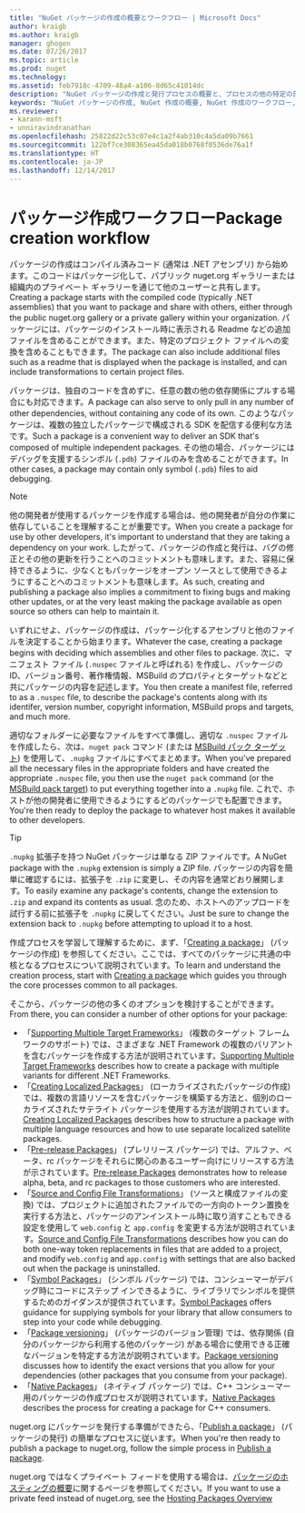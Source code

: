 ```yaml
---
title: "NuGet パッケージの作成の概要とワークフロー | Microsoft Docs"
author: kraigb
ms.author: kraigb
manager: ghogen
ms.date: 07/26/2017
ms.topic: article
ms.prod: nuget
ms.technology: 
ms.assetid: feb7918c-4709-48a4-a106-8d65c41014dc
description: "NuGet パッケージの作成と発行プロセスの概要と、プロセスの他の特定の部分へのリンク。"
keywords: "NuGet パッケージの作成, NuGet 作成の概要, NuGet 作成のワークフロー, パッケージ作成ワークフロー, パッケージ作成の概要。"
ms.reviewer:
- karann-msft
- unniravindranathan
ms.openlocfilehash: 25822d22c53c07e4c1a2f4ab310c4a5da09b7661
ms.sourcegitcommit: 122bf7ce308365ea45da018b0768f0536de76a1f
ms.translationtype: HT
ms.contentlocale: ja-JP
ms.lasthandoff: 12/14/2017
---
```

# <a name="package-creation-workflow"></a><span data-ttu-id="b3f83-104">パッケージ作成ワークフロー</span><span class="sxs-lookup"><span data-stu-id="b3f83-104">Package creation workflow</span></span>

<span data-ttu-id="b3f83-105">パッケージの作成はコンパイル済みコード (通常は .NET アセンブリ) から始めます。このコードはパッケージ化して、パブリック nuget.org ギャラリーまたは組織内のプライベート ギャラリーを通じて他のユーザーと共有します。</span><span class="sxs-lookup"><span data-stu-id="b3f83-105">Creating a package starts with the compiled code (typically .NET assemblies) that you want to package and share with others, either through the public nuget.org gallery or a private gallery within your organization.</span></span> <span data-ttu-id="b3f83-106">パッケージには、パッケージのインストール時に表示される Readme などの追加ファイルを含めることができます。また、特定のプロジェクト ファイルへの変換を含めることもできます。</span><span class="sxs-lookup"><span data-stu-id="b3f83-106">The package can also include additional files such as a readme that is displayed when the package is installed, and can include transformations to certain project files.</span></span>

<span data-ttu-id="b3f83-107">パッケージは、独自のコードを含めずに、任意の数の他の依存関係にプルする場合にも対応できます。</span><span class="sxs-lookup"><span data-stu-id="b3f83-107">A package can also serve to only pull in any number of other dependencies, without containing any code of its own.</span></span> <span data-ttu-id="b3f83-108">このようなパッケージは、複数の独立したパッケージで構成される SDK を配信する便利な方法です。</span><span class="sxs-lookup"><span data-stu-id="b3f83-108">Such a package is a convenient way to deliver an SDK that's composed of multiple independent packages.</span></span> <span data-ttu-id="b3f83-109">その他の場合、パッケージにはデバッグを支援するシンボル (`.pdb`) ファイルのみを含めることができます。</span><span class="sxs-lookup"><span data-stu-id="b3f83-109">In other cases, a package may contain only symbol (`.pdb`) files to aid debugging.</span></span>

> [!Note]
> <span data-ttu-id="b3f83-110">他の開発者が使用するパッケージを作成する場合は、他の開発者が自分の作業に依存していることを理解することが重要です。</span><span class="sxs-lookup"><span data-stu-id="b3f83-110">When you create a package for use by other developers, it's important to understand that they are taking a dependency on your work.</span></span> <span data-ttu-id="b3f83-111">したがって、パッケージの作成と発行は、バグの修正とその他の更新を行うことへのコミットメントも意味します。また、容易に保持できるように、少なくともパッケージをオープン ソースとして使用できるようにすることへのコミットメントも意味します。</span><span class="sxs-lookup"><span data-stu-id="b3f83-111">As such, creating and publishing a package also implies a commitment to fixing bugs and making other updates, or at the very least making the package available as open source so others can help to maintain it.</span></span>

<span data-ttu-id="b3f83-112">いずれにせよ、パッケージの作成は、パッケージ化するアセンブリと他のファイルを決定することから始まります。</span><span class="sxs-lookup"><span data-stu-id="b3f83-112">Whatever the case, creating a package begins with deciding which assemblies and other files to package.</span></span> <span data-ttu-id="b3f83-113">次に、マニフェスト ファイル (`.nuspec` ファイルと呼ばれる) を作成し、パッケージの ID、バージョン番号、著作権情報、MSBuild のプロパティとターゲットなどと共にパッケージの内容を記述します。</span><span class="sxs-lookup"><span data-stu-id="b3f83-113">You then create a manifest file, referred to as a `.nuspec` file, to describe the package's contents along with its identifer, version number, copyright information, MSBuild props and targets, and much more.</span></span>

<span data-ttu-id="b3f83-114">適切なフォルダーに必要なファイルをすべて準備し、適切な `.nuspec` ファイルを作成したら、次は、`nuget pack` コマンド (または [MSBuild パック ターゲット](../Schema/msbuild-targets.md)) を使用して、`.nupkg` ファイルにすべてまとめます。</span><span class="sxs-lookup"><span data-stu-id="b3f83-114">When you've prepared all the necessary files in the appropriate folders and have created the appropriate `.nuspec` file, you then use the `nuget pack` command (or the [MSBuild pack target](../Schema/msbuild-targets.md)) to put everything together into a `.nupkg` file.</span></span> <span data-ttu-id="b3f83-115">これで、ホストが他の開発者に使用できるようにするどのパッケージでも配置できます。</span><span class="sxs-lookup"><span data-stu-id="b3f83-115">You're then ready to deploy the package to whatever host makes it available to other developers.</span></span>

> [!Tip]
> <span data-ttu-id="b3f83-116">`.nupkg` 拡張子を持つ NuGet パッケージは単なる ZIP ファイルです。</span><span class="sxs-lookup"><span data-stu-id="b3f83-116">A NuGet package with the `.nupkg` extension is simply a ZIP file.</span></span> <span data-ttu-id="b3f83-117">パッケージの内容を簡単に確認するには、拡張子を `.zip` に変更し、その内容を通常どおり展開します。</span><span class="sxs-lookup"><span data-stu-id="b3f83-117">To easily examine any package's contents, change the extension to `.zip` and expand its contents as usual.</span></span> <span data-ttu-id="b3f83-118">念のため、ホストへのアップロードを試行する前に拡張子を `.nupkg` に戻してください。</span><span class="sxs-lookup"><span data-stu-id="b3f83-118">Just be sure to change the extension back to `.nupkg` before attempting to upload it to a host.</span></span>

<span data-ttu-id="b3f83-119">作成プロセスを学習して理解するために、まず、「[Creating a package](../create-packages/creating-a-package.md)」 (パッケージの作成) を参照してください。ここでは、すべてのパッケージに共通の中核となるプロセスについて説明されています。</span><span class="sxs-lookup"><span data-stu-id="b3f83-119">To learn and understand the creation process, start with [Creating a package](../create-packages/creating-a-package.md) which guides you through the core processes common to all packages.</span></span> 

<span data-ttu-id="b3f83-120">そこから、パッケージの他の多くのオプションを検討することができます。</span><span class="sxs-lookup"><span data-stu-id="b3f83-120">From there, you can consider a number of other options for your package:</span></span>

-  <span data-ttu-id="b3f83-121">「[Supporting Multiple Target Frameworks](../create-packages/supporting-multiple-target-frameworks.md)」 (複数のターゲット フレームワークのサポート) では、さまざまな .NET Framework の複数のバリアントを含むパッケージを作成する方法が説明されています。</span><span class="sxs-lookup"><span data-stu-id="b3f83-121">[Supporting Multiple Target Frameworks](../create-packages/supporting-multiple-target-frameworks.md) describes how to create a package with multiple variants for different .NET Frameworks.</span></span>
-  <span data-ttu-id="b3f83-122">「[Creating Localized Packages](../create-packages/creating-localized-packages.md)」 (ローカライズされたパッケージの作成) では、複数の言語リソースを含むパッケージを構築する方法と、個別のローカライズされたサテライト パッケージを使用する方法が説明されています。</span><span class="sxs-lookup"><span data-stu-id="b3f83-122">[Creating Localized Packages](../create-packages/creating-localized-packages.md) describes how to structure a package with multiple language resources and how to use separate localized satellite packages.</span></span>
-  <span data-ttu-id="b3f83-123">「[Pre-release Packages](../create-packages/prerelease-packages.md)」 (プレリリース パッケージ) では、アルファ、ベータ、rc パッケージをそれらに関心のあるユーザー向けにリリースする方法が示されています。</span><span class="sxs-lookup"><span data-stu-id="b3f83-123">[Pre-release Packages](../create-packages/prerelease-packages.md) demonstrates how to release alpha, beta, and rc packages to those customers who are interested.</span></span>
-  <span data-ttu-id="b3f83-124">「[Source and Config File Transformations](../create-packages/source-and-config-file-transformations.md)」 (ソースと構成ファイルの変換) では、プロジェクトに追加されたファイルでの一方向のトークン置換を実行する方法と、パッケージのアンインストール時に取り消すこともできる設定を使用して `web.config` と `app.config` を変更する方法が説明されています。</span><span class="sxs-lookup"><span data-stu-id="b3f83-124">[Source and Config File Transformations](../create-packages/source-and-config-file-transformations.md) describes how you can do both one-way token replacements in files that are added to a project, and modify `web.config` and `app.config` with settings that are also backed out when the package is uninstalled.</span></span>
-  <span data-ttu-id="b3f83-125">「[Symbol Packages](../create-packages/symbol-packages.md)」 (シンボル パッケージ) では、コンシューマーがデバッグ時にコードにステップ インできるように、ライブラリでシンボルを提供するためのガイダンスが提供されています。</span><span class="sxs-lookup"><span data-stu-id="b3f83-125">[Symbol Packages](../create-packages/symbol-packages.md) offers guidance for supplying symbols for your library that allow consumers to step into your code while debugging.</span></span>
-  <span data-ttu-id="b3f83-126">「[Package versioning](../reference/package-versioning.md)」 (パッケージのバージョン管理) では、依存関係 (自分のパッケージから利用する他のパッケージ) がある場合に使用できる正確なバージョンを特定する方法が説明されています。</span><span class="sxs-lookup"><span data-stu-id="b3f83-126">[Package versioning](../reference/package-versioning.md) discusses how to identify the exact versions that you allow for your dependencies (other packages that you consume from your package).</span></span>
-  <span data-ttu-id="b3f83-127">「[Native Packages](../create-packages/native-packages.md)」 (ネイティブ パッケージ) では、C++ コンシューマー用のパッケージの作成プロセスが説明されています。</span><span class="sxs-lookup"><span data-stu-id="b3f83-127">[Native Packages](../create-packages/native-packages.md) describes the process for creating a package for C++ consumers.</span></span>

<span data-ttu-id="b3f83-128">nuget.org にパッケージを発行する準備ができたら、「[Publish a package](../create-packages/publish-a-package.md)」 (パッケージの発行) の簡単なプロセスに従います。</span><span class="sxs-lookup"><span data-stu-id="b3f83-128">When you're then ready to publish a package to nuget.org, follow the simple process in [Publish a package](../create-packages/publish-a-package.md).</span></span>

<span data-ttu-id="b3f83-129">nuget.org ではなくプライベート フィードを使用する場合は、[パッケージのホスティングの概要](../hosting-packages/overview.md)に関するページを参照してください。</span><span class="sxs-lookup"><span data-stu-id="b3f83-129">If you want to use a private feed instead of nuget.org, see the [Hosting Packages Overview](../hosting-packages/overview.md)</span></span>
